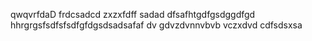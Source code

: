 qwqvrfdaD
frdcsadcd
zxzxfdff
sadad
dfsafhtgdfgsdggdfgd
hhrgrgsfsdfsfsdfgfdgsdsadsafaf
dv
gdvzdvnnvbvb vczxdvd
cdfsdsxsa
